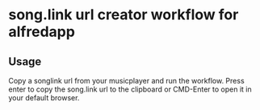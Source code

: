 # song.link url creator workflow for alfredapp

## Usage

Copy a songlink url from your musicplayer and run the workflow. Press enter to copy the song.link url to the clipboard or CMD-Enter to open it in your default browser.